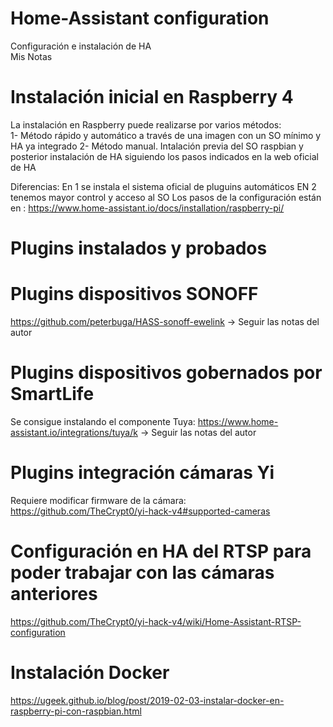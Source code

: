 # Home-Assistant configuration
Configuración e instalación de HA <br>
Mis Notas

# Instalación inicial en Raspberry 4
La instalación en Raspberry puede realizarse por varios métodos: <br>
1- Método rápido y automático a través de una imagen con un SO mínimo y HA ya integrado 
2- Método manual. Intalación previa del SO raspbian y posterior instalación de HA siguiendo los pasos indicados en la web oficial de HA

Diferencias: En 1 se instala el sistema oficial de pluguins automáticos EN 2 tenemos mayor control y acceso al SO
Los pasos de la configuración están en : https://www.home-assistant.io/docs/installation/raspberry-pi/<br>

# Plugins instalados y probados

# Plugins dispositivos SONOFF
https://github.com/peterbuga/HASS-sonoff-ewelink -> Seguir las notas del autor

# Plugins dispositivos gobernados por SmartLife
Se consigue instalando el componente Tuya: https://www.home-assistant.io/integrations/tuya/k -> Seguir las notas del autor

# Plugins integración cámaras Yi
Requiere modificar firmware de la cámara: https://github.com/TheCrypt0/yi-hack-v4#supported-cameras

# Configuración en HA del RTSP para poder trabajar con las cámaras anteriores
https://github.com/TheCrypt0/yi-hack-v4/wiki/Home-Assistant-RTSP-configuration

# Instalación Docker
https://ugeek.github.io/blog/post/2019-02-03-instalar-docker-en-raspberry-pi-con-raspbian.html
